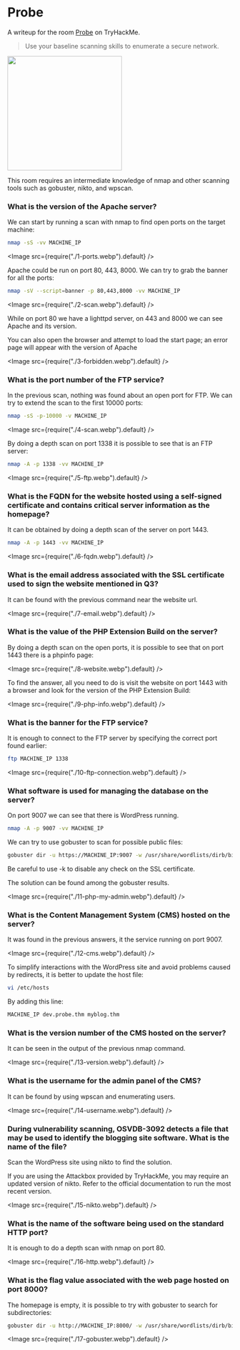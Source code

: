 # Probe

A writeup for the room [Probe](https://tryhackme.com/room/probe) on TryHackMe.

> Use your baseline scanning skills to enumerate a secure network.

<Image src="https://tryhackme-images.s3.amazonaws.com/room-icons/9f7d631246e09c86044906934cbc3b74.png" width="256" />

This room requires an intermediate knowledge of nmap and other scanning tools such as gobuster, nikto, and wpscan.

### What is the version of the Apache server?

We can start by running a scan with nmap to find open ports on the target machine:

```sh
nmap -sS -vv MACHINE_IP
```

<Image src={require("./1-ports.webp").default} />

Apache could be run on port 80, 443, 8000. We can try to grab the banner for all the ports:

```sh
nmap -sV --script=banner -p 80,443,8000 -vv MACHINE_IP
```

<Image src={require("./2-scan.webp").default} />

While on port 80 we have a lighttpd server, on 443 and 8000 we can see Apache and its version.

You can also open the browser and attempt to load the start page; an error page will appear with the version of Apache

<Image src={require("./3-forbidden.webp").default} />

### What is the port number of the FTP service?

In the previous scan, nothing was found about an open port for FTP. We can try to extend the scan to the first 10000 ports:

```sh
nmap -sS -p-10000 -v MACHINE_IP
```

<Image src={require("./4-scan.webp").default} />

By doing a depth scan on port 1338 it is possible to see that is an FTP server:

```sh
nmap -A -p 1338 -vv MACHINE_IP
```

<Image src={require("./5-ftp.webp").default} />

### What is the FQDN for the website hosted using a self-signed certificate and contains critical server information as the homepage?

It can be obtained by doing a depth scan of the server on port 1443.

```sh
nmap -A -p 1443 -vv MACHINE_IP
```

<Image src={require("./6-fqdn.webp").default} />

### What is the email address associated with the SSL certificate used to sign the website mentioned in Q3?

It can be found with the previous command near the website url.

<Image src={require("./7-email.webp").default} />

### What is the value of the PHP Extension Build on the server?

By doing a depth scan on the open ports, it is possible to see that on port 1443 there is a phpinfo page:

<Image src={require("./8-website.webp").default} />

To find the answer, all you need to do is visit the website on port 1443 with a browser and look for the version of the PHP Extension Build:

<Image src={require("./9-php-info.webp").default} />

### What is the banner for the FTP service?

It is enough to connect to the FTP server by specifying the correct port found earlier:

```sh
ftp MACHINE_IP 1338
```

<Image src={require("./10-ftp-connection.webp").default} />

### What software is used for managing the database on the server?

On port 9007 we can see that there is WordPress running.

```sh
nmap -A -p 9007 -vv MACHINE_IP
```

We can try to use gobuster to scan for possible public files:

```sh
gobuster dir -u https://MACHINE_IP:9007 -w /usr/share/wordlists/dirb/big.txt -k
```

Be careful to use -k to disable any check on the SSL certificate.

The solution can be found among the gobuster results.

<Image src={require("./11-php-my-admin.webp").default} />

### What is the Content Management System (CMS) hosted on the server?

It was found in the previous answers, it the service running on port 9007.

<Image src={require("./12-cms.webp").default} />

To simplify interactions with the WordPress site and avoid problems caused by redirects, it is better to update the host file:

```sh
vi /etc/hosts
```

By adding this line:

```sh
MACHINE_IP dev.probe.thm myblog.thm
```

### What is the version number of the CMS hosted on the server?

It can be seen in the output of the previous nmap command.

<Image src={require("./13-version.webp").default} />

### What is the username for the admin panel of the CMS?

It can be found by using wpscan and enumerating users.

<Image src={require("./14-username.webp").default} />

### During vulnerability scanning, OSVDB-3092 detects a file that may be used to identify the blogging site software. What is the name of the file?

Scan the WordPress site using nikto to find the solution.

If you are using the Attackbox provided by TryHackMe, you may require an updated version of nikto. Refer to the official documentation to run the most recent version.

<Image src={require("./15-nikto.webp").default} />

### What is the name of the software being used on the standard HTTP port?

It is enough to do a depth scan with nmap on port 80.

<Image src={require("./16-http.webp").default} />

### What is the flag value associated with the web page hosted on port 8000?

The homepage is empty, it is possible to try with gobuster to search for subdirectories:

```sh
gobuster dir -u http://MACHINE_IP:8000/ -w /usr/share/wordlists/dirb/big.txt
```

<Image src={require("./17-gobuster.webp").default} />


